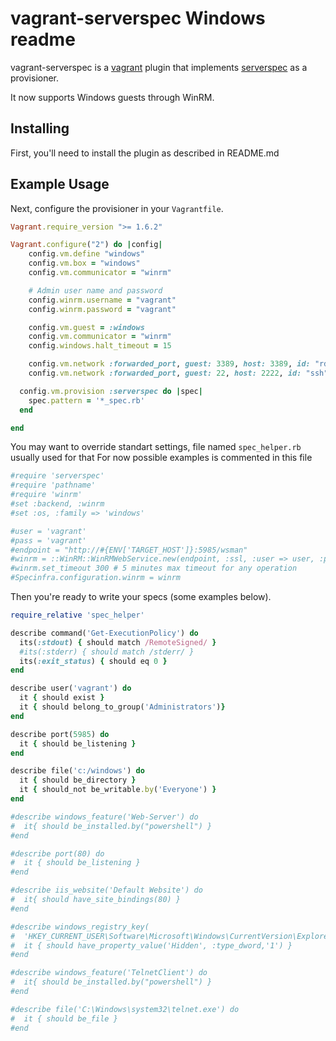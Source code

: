 # vagrant-serverspec Windows readme

vagrant-serverspec is a [vagrant](http://vagrantup.com) plugin that implements
[serverspec](http://serverspec.org) as a provisioner.

It now supports Windows guests through WinRM.

## Installing

First, you'll need to install the plugin as described in README.md

## Example Usage

Next, configure the provisioner in your `Vagrantfile`.

```ruby
Vagrant.require_version ">= 1.6.2"

Vagrant.configure("2") do |config|
    config.vm.define "windows"
    config.vm.box = "windows"
    config.vm.communicator = "winrm"

    # Admin user name and password
    config.winrm.username = "vagrant"
    config.winrm.password = "vagrant"

    config.vm.guest = :windows
    config.vm.communicator = "winrm"
    config.windows.halt_timeout = 15

    config.vm.network :forwarded_port, guest: 3389, host: 3389, id: "rdp", auto_correct: true
    config.vm.network :forwarded_port, guest: 22, host: 2222, id: "ssh", auto_correct: true

  config.vm.provision :serverspec do |spec|
    spec.pattern = '*_spec.rb'
  end

end
```

You may want to override standart settings, file named `spec_helper.rb` usually used for that
For now possible examples is commented in this file

```ruby
#require 'serverspec'
#require 'pathname'
#require 'winrm'
#set :backend, :winrm
#set :os, :family => 'windows'

#user = 'vagrant'
#pass = 'vagrant'
#endpoint = "http://#{ENV['TARGET_HOST']}:5985/wsman"
#winrm = ::WinRM::WinRMWebService.new(endpoint, :ssl, :user => user, :pass => pass, :basic_auth_only => true)
#winrm.set_timeout 300 # 5 minutes max timeout for any operation
#Specinfra.configuration.winrm = winrm
```

Then you're ready to write your specs (some examples below).

```ruby
require_relative 'spec_helper'

describe command('Get-ExecutionPolicy') do
  its(:stdout) { should match /RemoteSigned/ }
  #its(:stderr) { should match /stderr/ }
  its(:exit_status) { should eq 0 }
end

describe user('vagrant') do
  it { should exist }
  it { should belong_to_group('Administrators')}
end

describe port(5985) do
  it { should be_listening }
end

describe file('c:/windows') do
  it { should be_directory }
  it { should_not be_writable.by('Everyone') }
end

#describe windows_feature('Web-Server') do
#  it{ should be_installed.by("powershell") }
#end

#describe port(80) do
#  it { should be_listening }
#end

#describe iis_website('Default Website') do
#  it{ should have_site_bindings(80) }
#end

#describe windows_registry_key(
#  'HKEY_CURRENT_USER\Software\Microsoft\Windows\CurrentVersion\Explorer\advanced') do
#  it { should have_property_value('Hidden', :type_dword,'1') }
#end

#describe windows_feature('TelnetClient') do
#  it{ should be_installed.by("powershell") }
#end

#describe file('C:\Windows\system32\telnet.exe') do
#  it { should be_file }
#end
```
